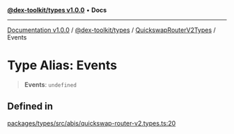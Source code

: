 [**@dex-toolkit/types v1.0.0**](../../../README.md) • **Docs**

***

[Documentation v1.0.0](../../../../../packages.md) / [@dex-toolkit/types](../../../README.md) / [QuickswapRouterV2Types](../README.md) / Events

# Type Alias: Events

> **Events**: `undefined`

## Defined in

[packages/types/src/abis/quickswap-router-v2.types.ts:20](https://github.com/niZmosis/dex-toolkit/blob/3d8b41b44787b30fbea5de3ab4737662ffb61bc8/packages/types/src/abis/quickswap-router-v2.types.ts#L20)
